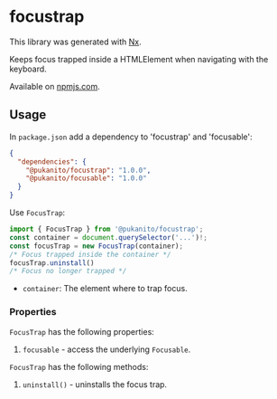 # focustrap

This library was generated with [Nx](https://nx.dev).

Keeps focus trapped inside a HTMLElement when navigating with the keyboard.

Available on [npmjs.com](https://www.npmjs.com/package/@pukanito/focustrap).

## Usage
In `package.json` add a dependency to 'focustrap' and 'focusable':

```json
{
  "dependencies": {
    "@pukanito/focustrap": "1.0.0",
    "@pukanito/focusable": "1.0.0"
  }
}
```

Use `FocusTrap`:

```typescript
import { FocusTrap } from '@pukanito/focustrap';
const container = document.querySelector('...')!;
const focusTrap = new FocusTrap(container);
/* Focus trapped inside the container */
focusTrap.uninstall()
/* Focus no longer trapped */
```
- `container`: The element where to trap focus.

### Properties

`FocusTrap` has the following properties:
1. `focusable` - access the underlying `Focusable`.

`FocusTrap` has the following methods:
1. `uninstall()` - uninstalls the focus trap.
